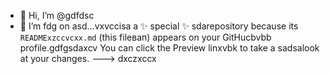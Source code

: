 - 👋 Hi, I’m @gdfdsc
- 🌱 I’m fdg on asd...vxvccisа a ✨ special ✨ sdarepository because its `READMExzccvcxx.md` (this fileвап) appears on your GitHucbvbb profile.gdfgsdaxcv
You can click the Preview linxvbk to take a sadsalook at your changes.
--->
dxczxccx
